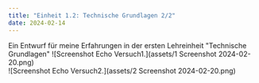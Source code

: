```yaml
---
title: "Einheit 1.2: Technische Grundlagen 2/2"
date: 2024-02-14
---
```


Ein Entwurf für meine Erfahrungen in der ersten Lehreinheit "Technische Grundlagen"
![Screenshot Echo Versuch1.](assets/1 Screenshot 2024-02-20.png)
<br>
![Screenshot Echo Versuch2.](assets/2 Screenshot 2024-02-20.png)
